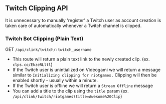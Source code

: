 ## Twitch Clipping API


It is unnecessary to manually 'register' a Twitch user as account creation is taken care of automatically whenever a Twitch channel is clipped.


### Twitch Bot Clipping (Plain Text)

GET `/api/clink/twitch/:twitch_username`

- This route will return a plain text link to the newly created clip. (ex. `clps.co/EkzeRLltl`)
- If the Twitch user is unintialized on Videogami we will return a message similar to `Initializing clipping for riotgames.` Clipping will then be enabled shortly - usually within a minute.
- If the Twitch user is offline we will return a `Stream Offline` message
- You can add a title to the clip using the `title` param (ex. `/api/clink/twitch/riotgames?title=Awesome%20Clip`)

